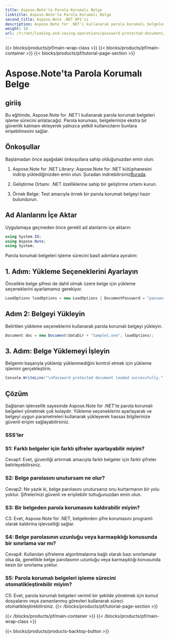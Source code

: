 ```yaml
---
title: Aspose.Note'ta Parola Korumalı Belge
linktitle: Aspose.Note'ta Parola Korumalı Belge
second_title: Aspose.Note .NET API'si
description: Aspose.Note for .NET'i kullanarak parola korumalı belgeleri nasıl kullanacağınızı öğrenin. Hassas bilgilerinizi kolaylıkla güvence altına alın.
weight: 18
url: /tr/net/loading-and-saving-operations/password-protected-document/
---
```


{{< blocks/products/pf/main-wrap-class >}}
{{< blocks/products/pf/main-container >}}
{{< blocks/products/pf/tutorial-page-section >}}

# Aspose.Note'ta Parola Korumalı Belge

## giriiş

Bu eğitimde, Aspose.Note for .NET'i kullanarak parola korumalı belgeleri işleme sürecini anlatacağız. Parola koruması, belgelerinize ekstra bir güvenlik katmanı ekleyerek yalnızca yetkili kullanıcıların bunlara erişebilmesini sağlar.

## Önkoşullar

Başlamadan önce aşağıdaki önkoşullara sahip olduğunuzdan emin olun:

1. Aspose.Note for .NET Library: Aspose.Note for .NET kütüphanesini indirip yüklediğinizden emin olun. Şuradan indirebilirsiniz[Burada](https://releases.aspose.com/note/net/).

2. Geliştirme Ortamı: .NET özelliklerine sahip bir geliştirme ortamı kurun.

3. Örnek Belge: Test amacıyla örnek bir parola korumalı belgeyi hazır bulundurun.

## Ad Alanlarını İçe Aktar

Uygulamaya geçmeden önce gerekli ad alanlarını içe aktarın:

```csharp
using System.IO;
using Aspose.Note;
using System;
```

Parola korumalı belgeleri işleme sürecini basit adımlara ayıralım:

## 1. Adım: Yükleme Seçeneklerini Ayarlayın

Öncelikle belge şifresi de dahil olmak üzere belge için yükleme seçeneklerini ayarlamamız gerekiyor.

```csharp
LoadOptions loadOptions = new LoadOptions { DocumentPassword = "password" };
```

## Adım 2: Belgeyi Yükleyin

Belirtilen yükleme seçeneklerini kullanarak parola korumalı belgeyi yükleyin.

```csharp
Document doc = new Document(dataDir + "Sample1.one", loadOptions);
```

## 3. Adım: Belge Yüklemeyi İşleyin

Belgenin başarıyla yüklenip yüklenmediğini kontrol etmek için yükleme işlemini gerçekleştirin.

```csharp
Console.WriteLine("\nPassword protected document loaded successfully.");
```

## Çözüm

Sağlanan işlevsellik sayesinde Aspose.Note for .NET'te parola korumalı belgeleri yönetmek çok kolaydır. Yükleme seçeneklerini ayarlayarak ve belgeyi uygun parametreleri kullanarak yükleyerek hassas bilgilerinize güvenli erişim sağlayabilirsiniz.

### SSS'ler

### S1: Farklı belgeler için farklı şifreler ayarlayabilir miyim?

Cevap1: Evet, güvenliği artırmak amacıyla farklı belgeler için farklı şifreler belirleyebilirsiniz.

### S2: Belge parolasını unutursam ne olur?

Cevap2: Ne yazık ki, belge parolasını unutursanız onu kurtarmanın bir yolu yoktur. Şifrelerinizi güvenli ve erişilebilir tuttuğunuzdan emin olun.

### S3: Bir belgeden parola korumasını kaldırabilir miyim?

C3: Evet, Aspose.Note for .NET, belgelerden şifre korumasını programlı olarak kaldırma işlevselliği sağlar.

### S4: Belge parolasının uzunluğu veya karmaşıklığı konusunda bir sınırlama var mı?

Cevap4: Kullanılan şifreleme algoritmalarına bağlı olarak bazı sınırlamalar olsa da, genellikle belge parolasının uzunluğu veya karmaşıklığı konusunda kesin bir sınırlama yoktur.

### S5: Parola korumalı belgeleri işleme sürecini otomatikleştirebilir miyim?

C5: Evet, parola korumalı belgeleri verimli bir şekilde yönetmek için komut dosyalarını veya zamanlanmış görevleri kullanarak süreci otomatikleştirebilirsiniz.
{{< /blocks/products/pf/tutorial-page-section >}}

{{< /blocks/products/pf/main-container >}}
{{< /blocks/products/pf/main-wrap-class >}}

{{< blocks/products/products-backtop-button >}}
